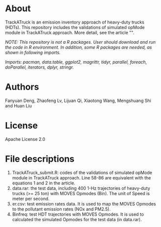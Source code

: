 # About
TrackATruck is an emission inventory approach of heavy-duty trucks (HDTs). This repository includes the validations of simulated opMode module in TrackATruck approach. More detail, see the article "".

*NOTE: This repository is not a R packages. User should download and run the code in R environment. In addition, some R packages are needed, as shown in following imports.*

*Imports: pacman, data.table, ggplot2, magrittr, tidyr, parallel, foreach, doParallel, iterators, dplyr, stringr.* 

# Authors
Fanyuan Deng, Zhaofeng Lv, Lijuan Qi, Xiaotong Wang, Mengshuang Shi and Huan Liu
# License
Apache License 2.0

# File descriptions
1. TrackATruck_submit.R: codes of the validations of simulated opMode module in TrackATruck approach. Line 58-86 are equivalent with the equations 1 and 2 in the article.
2. data.rar: the test data, including 400 1-Hz trajectories of heavy-duty trucks (>= 25 ton) with MOVES Opmodes (Bin). The unit of Speed is meter per second.
3. er.csv: test emission rates data. It is used to map the MOVES Opmodes to the pollutant emission rates (NOx and PM2.5).
4. Binfreq: test HDT trajectories with MOVES Opmodes. It is used to calculated the simulated Opmodes for the test data (in data.rar).

